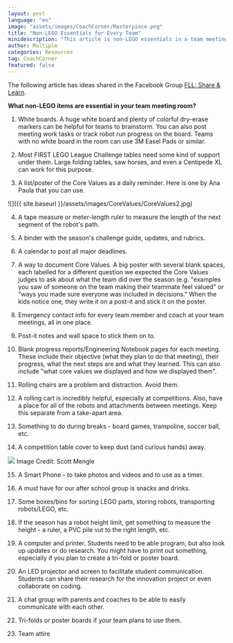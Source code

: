 ```yaml
---
layout: post
language: "en"
image: "assets/images/CoachCorner/Masterpiece.png"
title: "Non-LEGO Essentials for Every Team"
minidescription: "This article is non-LEGO essentials in a team meeting room."
author: Multiple
categories: Resources
tag: CoachCorner
featured: false
---
```


The following article has ideas shared in the Facebook Group <a href="https://www.facebook.com/groups/FLLShareandLearn/">FLL: Share & Learn</a>.

**What non-LEGO items are essential in your team meeting room?**

1. White boards. A huge white board and plenty of colorful dry-erase markers can be helpful for teams to brainstorm. You can also post meeting work tasks or track robot run progress on the board. Teams with no white board in the room can use 3M Easel Pads or similar.

2. Most FIRST LEGO League Challenge tables need some kind of support under them. Large folding tables, saw horses, and even a Centipede XL can work for this purpose.

3. A list/poster of the Core Values as a daily reminder. Here is one by Ana Paula that you can use.

![]({{ site.baseurl }}/assets/images/CoreValues/CoreValues2.jpg)

4. A tape measure or meter-length ruler to measure the length of the next segment of the robot's path.

5. A binder with the season's challenge guide, updates, and rubrics.

6. A calendar to post all major deadlines. 

7. A way to document Core Values. A big poster with several blank spaces, each labelled for a different question we expected the Core Values judges to ask about what the team did over the season (e.g. "examples you saw of someone on the team making their teammate feel valued" or "ways you made sure everyone was included in decisions." When the kids notice one, they write it on a post-it and stick it on the poster.

8. Emergency contact info for every team member and coach at your team meetings, all in one place.

9. Post-it notes and wall space to stick them on to.

10. Blank progress reports/Engineering Notebook pages for each meeting. These include their objective (what they plan to do that meeting), their progress, what the next steps are and what they learned. This can also include "what core values we displayed and how we displayed them".

11. Rolling chairs are a problem and distraction. Avoid them.

12. A rolling cart is incredibly helpful, especially at competitions. Also, have a place for all of the robots and attachments between meetings. Keep this separate from a take-apart area.

13. Something to do during breaks - board games, trampoline, soccer ball, etc.

14. A competition table cover to keep dust (and curious hands) away.

<img src="{{ site.baseurl }}/assets/images/CoachCorner/PoolTableCover.jpg" style="max-width: 100%" />
Image Credit: Scott Mengle

15. A Smart Phone - to take photos and videos and to use as a timer.

16. A must have for our after school group is snacks and drinks.

17. Some boxes/bins for sorting LEGO parts, storing robots, transporting robots/LEGO, etc.

18. If the season has a robot height limit, get something to measure the height - a ruler, a PVC pile vut to the right length, etc.

19. A computer and printer. Students need to be able program, but also look up updates or do research. You might have to print out something, especially if you plan to create a tri-fold or poster board.

20. An LED projector and screen to facilitate student communication. Students can share their research for the innovation project or even collaborate on coding.

21. A chat group with parents and coaches to be able to easily communicate with each other.

22. Tri-folds or poster boards if your team plans to use them.

23. Team attire
